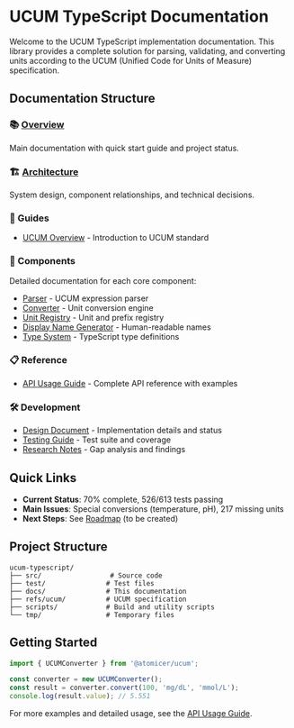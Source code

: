 # UCUM TypeScript Documentation

Welcome to the UCUM TypeScript implementation documentation. This library provides a complete solution for parsing, validating, and converting units according to the UCUM (Unified Code for Units of Measure) specification.

## Documentation Structure

### 📚 [Overview](./README.md)
Main documentation with quick start guide and project status.

### 🏗️ [Architecture](./architecture.md)
System design, component relationships, and technical decisions.

### 📖 Guides
- [UCUM Overview](./guides/UCUM-OVERVIEW.md) - Introduction to UCUM standard

### 🔧 Components
Detailed documentation for each core component:
- [Parser](./components/parser.md) - UCUM expression parser
- [Converter](./components/converter.md) - Unit conversion engine
- [Unit Registry](./components/unit-registry.md) - Unit and prefix registry
- [Display Name Generator](./components/display-name-generator.md) - Human-readable names
- [Type System](./components/type-system.md) - TypeScript type definitions

### 📋 Reference
- [API Usage Guide](./reference/api-usage.md) - Complete API reference with examples

### 🛠️ Development
- [Design Document](./development/DESIGN.md) - Implementation details and status
- [Testing Guide](./development/testing.md) - Test suite and coverage
- [Research Notes](./RESEARCH.md) - Gap analysis and findings

## Quick Links

- **Current Status**: 70% complete, 526/613 tests passing
- **Main Issues**: Special conversions (temperature, pH), 217 missing units
- **Next Steps**: See [Roadmap](./roadmap.md) (to be created)

## Project Structure

```
ucum-typescript/
├── src/                 # Source code
├── test/               # Test files  
├── docs/               # This documentation
├── refs/ucum/          # UCUM specification
├── scripts/            # Build and utility scripts
└── tmp/                # Temporary files
```

## Getting Started

```typescript
import { UCUMConverter } from '@atomicer/ucum';

const converter = new UCUMConverter();
const result = converter.convert(100, 'mg/dL', 'mmol/L');
console.log(result.value); // 5.551
```

For more examples and detailed usage, see the [API Usage Guide](./reference/api-usage.md).